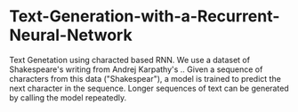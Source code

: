 # Text-Generation-with-a-Recurrent-Neural-Network
Text Genetation using characted based RNN.  We use a dataset of Shakespeare's writing from Andrej Karpathy's .. Given a sequence of characters from this data ("Shakespear"), a model is trained to predict the next character in the sequence. Longer sequences of text can be generated by calling the model repeatedly.
